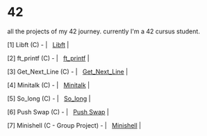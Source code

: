 # 42
all the projects of my 42 journey. currently I'm a 42 cursus student. 

[1] Libft (C) - | &nbsp; [Libft](https://github.com/rgoksel/Libft) |

[2] ft_printf (C) - | &nbsp; [ft_printf](https://github.com/rgoksel/ft_printf) |

[3] Get_Next_Line (C) - | &nbsp; [Get_Next_Line](https://github.com/rgoksel/get_next_line) |

[4] Minitalk (C) - | &nbsp; [Minitalk](https://github.com/rgoksel/minitalk) |

[5] So_long (C) - | &nbsp; [So_long](https://github.com/rgoksel/so_long) |

[6] Push Swap (C) - | &nbsp; [Push Swap](https://github.com/rgoksel/Push-Swap) |

[7] Minishell (C - Group Project) - | &nbsp; [Minishell](https://github.com/rgoksel/Minishell) |
